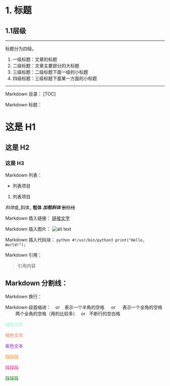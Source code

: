 # 1. 标题
## 1.1层级
-----------
标题分为四级。

1. 一级标题：文章的标题
2. 二级标题：文章主要部分的大标题
3. 三级标题：二级标题下面一级的小标题
4. 四级标题：三级标题下面某一方面的小标题
   


---
Markdown 目录：
[TOC]

Markdown 标题：
# 这是 H1
## 这是 H2
### 这是 H3

Markdown 列表：
- 列表项目
1. 列表项目

*斜体*或_斜体_
**粗体**
***加粗斜体***
~~删除线~~

Markdown 插入链接：
[链接文字](链接网址 "标题")

Markdown 插入图片：
![alt text](/path/to/img.jpg "Title")

Markdown 插入代码块：
    ```python
    #!/usr/bin/python3
    print("Hello, World!");
    ```

Markdown 引用：
> 引用内容

Markdown 分割线：
---

Markdown 换行：
<br>

Markdown 段首缩进：
&ensp; or &#8194; 表示一个半角的空格
&emsp; or &#8195;  表示一个全角的空格
&emsp;&emsp; 两个全角的空格（用的比较多）
&nbsp; or &#160; 不断行的空白格

<font color=Aquamarine> 绿色文本</font>

<font color=Coral>橘色文本</font>

<font color=BlueViolet>紫色文本</font>

<font color=Darkorange>踩踩踩</font>

<font color=DeepPink>踩踩踩</font>

<font color=Green>踩踩踩</font>
